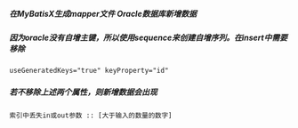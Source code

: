 ##### 在MyBatisX生成mapper文件 Oracle数据库新增数据



##### 因为oracle没有自增主键，所以使用sequence来创建自增序列。在insert中需要移除

```tex
useGeneratedKeys="true" keyProperty="id"
```

##### 若不移除上述两个属性，则新增数据会出现

```
索引中丢失in或out参数 :: [大于输入的数量的数字]
```

